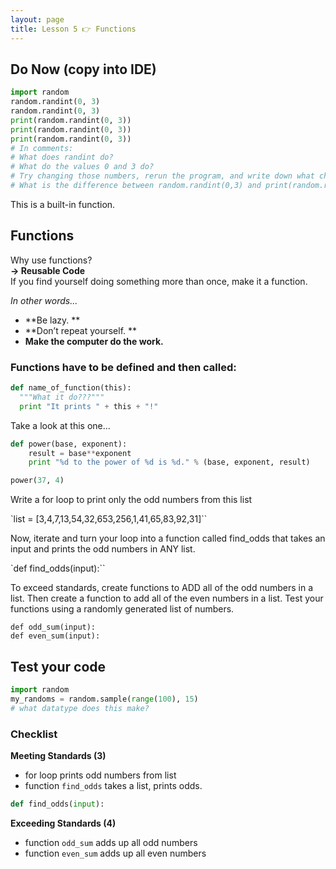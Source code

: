 ```yaml
---
layout: page
title: Lesson 5 👉 Functions
---
```


## Do Now (copy into IDE)

```python
import random
random.randint(0, 3)
random.randint(0, 3)
print(random.randint(0, 3))
print(random.randint(0, 3))
print(random.randint(0, 3))
# In comments:
# What does randint do?
# What do the values 0 and 3 do?
# Try changing those numbers, rerun the program, and write down what changed.
# What is the difference between random.randint(0,3) and print(random.randint(0,3))?
```

This is a built-in function.

## Functions
Why use functions?    
**→ Reusable Code**    
If you find yourself doing something more than once, make it a function.

_In other words..._
- **Be lazy. **
- **Don’t repeat yourself. **
- **Make the computer do the work.**

### Functions have to be defined and then called:
```python
def name_of_function(this):
  """What it do???"""
  print "It prints " + this + "!"
```

Take a look at this one...

```python
def power(base, exponent):  
    result = base**exponent
    print "%d to the power of %d is %d." % (base, exponent, result)

power(37, 4)  
```



Write a for loop to print only the odd numbers from this list

`list = [3,4,7,13,54,32,653,256,1,41,65,83,92,31]``

Now, iterate and turn your loop into a function called find_odds that takes an input and prints the odd numbers in ANY list.

`def find_odds(input):``

To exceed standards, create functions to ADD all of the odd numbers in a list. Then create a function to add all of the even numbers in a list. Test your functions using a randomly generated list of numbers.

`def odd_sum(input):`   
`def even_sum(input):`

## Test your code
```python
import random
my_randoms = random.sample(range(100), 15)
# what datatype does this make?
```

### Checklist
**Meeting Standards (3)**
- for loop prints odd numbers from list
- function `find_odds` takes a list, prints odds.
```python
def find_odds(input):
```

**Exceeding Standards (4)**
- function `odd_sum` adds up all odd numbers
- function `even_sum` adds up all even numbers
